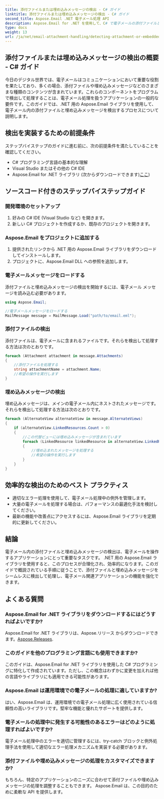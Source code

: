 ```yaml
---
title: 添付ファイルまたは埋め込みメッセージの検出 - C# ガイド
linktitle: 添付ファイルまたは埋め込みメッセージの検出 - C# ガイド
second_title: Aspose.Email .NET 電子メール処理 API
description: Aspose.Email for .NET を使用して、C# で電子メールの添付ファイルと埋め込みメッセージの検出をマスターします。当社の包括的なガイドを使用して、電子メールの処理を向上させます。
type: docs
weight: 13
url: /ja/net/email-attachment-handling/detecting-attachment-or-embedded-message-csharp-guide/
---
```


## 添付ファイルまたは埋め込みメッセージの検出の概要 - C# ガイド

今日のデジタル世界では、電子メールはコミュニケーションにおいて重要な役割を果たしており、多くの場合、添付ファイルや埋め込みメッセージなどのさまざまな種類のコンテンツが含まれています。これらのコンポーネントをプログラムで検出して処理することは、電子メール処理を扱うアプリケーションの一般的な要件です。このガイドでは、.NET 用の Aspose.Email ライブラリを使用して、電子メール内の添付ファイルと埋め込みメッセージを検出するプロセスについて説明します。

## 検出を実装するための前提条件

ステップバイステップのガイドに進む前に、次の前提条件を満たしていることを確認してください。

- C# プログラミング言語の基本的な理解
- Visual Studio またはその他の C# IDE
-  Aspose.Email for .NET ライブラリ (次からダウンロードできます)[ここ](https://products.aspose.com/email/net))

## ソースコード付きのステップバイステップガイド

### 開発環境のセットアップ

1. 好みの C# IDE (Visual Studio など) を開きます。
2. 新しい C# プロジェクトを作成するか、既存のプロジェクトを開きます。

### Aspose.Email をプロジェクトに追加する

1. 提供されたリンクから .NET 用の Aspose.Email ライブラリをダウンロードしてインストールします。
2. プロジェクトに、Aspose.Email DLL への参照を追加します。

### 電子メールメッセージをロードする

添付ファイルと埋め込みメッセージの検出を開始するには、電子メール メッセージを読み込む必要があります。

```csharp
using Aspose.Email;

//電子メールメッセージをロードする
MailMessage message = MailMessage.Load("path/to/email.eml");
```

### 添付ファイルの検出

添付ファイルは、電子メールに含まれるファイルです。それらを検出して処理する方法は次のとおりです。

```csharp
foreach (Attachment attachment in message.Attachments)
{
    //添付ファイルを処理する
    string attachmentName = attachment.Name;
    //希望の操作を実行します
}
```

### 埋め込みメッセージの検出

埋め込みメッセージは、メインの電子メール内にネストされたメッセージです。それらを検出して処理する方法は次のとおりです。

```csharp
foreach (AlternateView alternateView in message.AlternateViews)
{
    if (alternateView.LinkedResources.Count > 0)
    {
        //この代替ビューには埋め込みメッセージが含まれています
        foreach (LinkedResource linkedResource in alternateView.LinkedResources)
        {
            //埋め込まれたメッセージを処理する
            //希望の操作を実行します
        }
    }
}
```

## 効率的な検出のためのベスト プラクティス

- 適切なエラー処理を使用して、電子メール処理中の例外を管理します。
- 大量の電子メールを処理する場合は、パフォーマンスの最適化手法を検討してください。
- 最新の機能や改善点にアクセスするには、Aspose.Email ライブラリを定期的に更新してください。

## 結論

電子メール内の添付ファイルと埋め込みメッセージの検出は、電子メールを操作するアプリケーションにとって重要なタスクです。 .NET 用の Aspose.Email ライブラリを使用すると、このプロセスが合理化され、効率的になります。このガイドで概説されている手順に従うことで、添付ファイルと埋め込みメッセージをシームレスに検出して処理し、電子メール関連アプリケーションの機能を強化できます。

## よくある質問

### Aspose.Email for .NET ライブラリをダウンロードするにはどうすればよいですか?

 Aspose.Email for .NET ライブラリは、Aspose.リリース からダウンロードできます。[Aspose.Releases](https://releases.aspose.com/email/net/).

### このガイドを他のプログラミング言語にも使用できますか?

このガイドは、Aspose.Email for .NET ライブラリを使用した C# プログラミングに特化して作成されています。ただし、この概念はわずかに変更を加えれば他の言語やライブラリにも適用できる可能性があります。

### Aspose.Email は運用環境での電子メールの処理に適していますか?

はい、Aspose.Email は、運用環境での電子メール処理に広く使用されている信頼性の高いライブラリです。堅牢な機能と優れたサポートを提供します。

### 電子メールの処理中に発生する可能性のあるエラーはどのように処理すればよいですか?

電子メール処理中のエラーを適切に管理するには、try-catch ブロックと例外処理手法を使用して適切なエラー処理メカニズムを実装する必要があります。

### 添付ファイルや埋め込みメッセージの処理をカスタマイズできますか?

もちろん、特定のアプリケーションのニーズに合わせて添付ファイルや埋め込みメッセージの処理を調整することもできます。 Aspose.Email は、この目的のために柔軟な API を提供します。